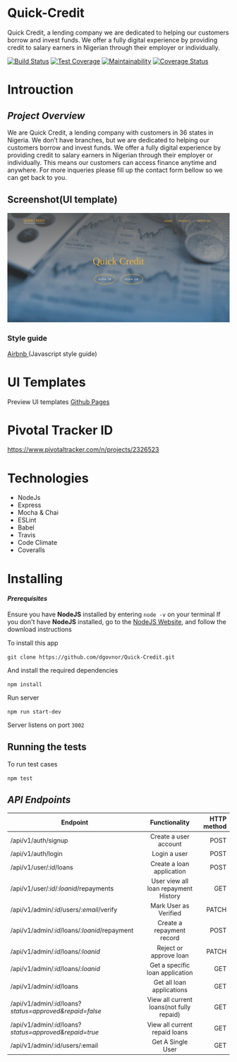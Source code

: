 # Quick-Credit

Quick Credit, a lending company we are dedicated to helping our customers borrow and invest funds. We offer a fully digital experience by providing credit to salary earners in Nigerian through their employer or individually.

[![Build Status](https://travis-ci.org/dgovnor/Quick-Credit.svg?branch=develop)](https://travis-ci.org/dgovnor/Quick-Credit) [![Test Coverage](https://api.codeclimate.com/v1/badges/123ae50e0da75177f055/test_coverage)](https://codeclimate.com/github/dgovnor/Quick-Credit/test_coverage) [![Maintainability](https://api.codeclimate.com/v1/badges/123ae50e0da75177f055/maintainability)](https://codeclimate.com/github/dgovnor/Quick-Credit/maintainability) [![Coverage Status](https://coveralls.io/repos/github/dgovnor/Quick-Credit/badge.svg)](https://coveralls.io/github/dgovnor/Quick-Credit)

# Introuction
## _Project Overview_
We are Quick Credit, a lending company with customers in 36 states in Nigeria. We don’t have branches, but we are dedicated to helping our customers borrow and invest funds. We offer a fully digital experience by providing credit to salary earners in Nigerian through their employer or individually. This means our customers can access finance anytime and anywhere. For more inqueries please fill up the contact form bellow so we can get back to you.

## Screenshot(UI template)
![quickcredit](https://github.com/dgovnor/Quick-Credit/blob/develop/Screenshot%20from%202019-05-06%2011-45-10.png)
### **Style guide**

[Airbnb ](https://github.com/airbnb/javascript)(Javascript style guide)

# UI Templates

Preview UI templates [Github Pages](https://dgovnor.github.io/Quick-Credit/UI/index.html)

# Pivotal Tracker ID
https://www.pivotaltracker.com/n/projects/2326523

# Technologies

- NodeJs
- Express
- Mocha & Chai
- ESLint
- Babel
- Travis
- Code Climate
- Coveralls

# Installing

#### _Prerequisites_

Ensure you have **NodeJS** installed by entering `node -v` on your terminal
If you don't have **NodeJS** installed, go to the [NodeJS Website](http://nodejs.org), and follow the download instructions

To install this app

`git clone https://github.com/dgovnor/Quick-Credit.git`

And install the required dependencies

`npm install`

Run server

`npm run start-dev`

Server listens on port `3002`

## Running the tests

To run test cases

`npm test`

## _API Endpoints_

| Endpoint                                     |              Functionality               | HTTP method |
| -------------------------------------------- | :--------------------------------------: | ----------: |
| /api/v1/auth/signup                          |          Create a user account           |        POST |
| /api/v1/auth/login                           |               Login a user               |        POST |
| /api/v1/user/_:id_/loans                       |        Create a loan application       |        POST |
| /api/v1/user/_:id_/_:loanid_/repayments      |     User view all loan repayment History |         GET |
| /api/v1/admin/_:id_/users/_:email_/verify    |          Mark User as Verified           |       PATCH |
| /api/v1/admin/_:id_/loans/_:loanid_/repayment|        Create a repayment record         |        POST |
| /api/v1/admin/_:id_/loans/_:loanid_          |          Reject or approve loan          |       PATCH |
| /api/v1/admin/_:id_/loans/_:loanid_          |     Get a specific loan application      |         GET |
| /api/v1/admin/_:id_/loans                    |        Get all loan applications         |         GET |
| /api/v1/admin/_:id_/loans?_status=approved&repaid=false_ | View all current loans(not fully repaid) |         GET |
| /api/v1/admin/_:id_/loans?_status=approved&repaid=true_  |      View all current repaid loans       |         GET |
| /api/v1/admin/:id/users/:email               |            Get A Single User             |         GET |
